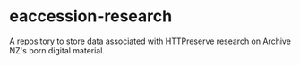 # eaccession-research
A repository to store data associated with HTTPreserve research on Archive NZ's born digital material. 
